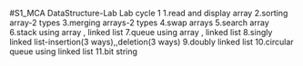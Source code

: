 #S1_MCA DataStructure-Lab
Lab cycle 1
1.read and display array
2.sorting array-2 types
3.merging arrays-2 types
4.swap arrays
5.search array
6.stack using array , linked list
7.queue using array , linked list
8.singly linked list-insertion(3 ways),,deletion(3 ways)
9.doubly linked list
10.circular queue using linked list
11.bit string
